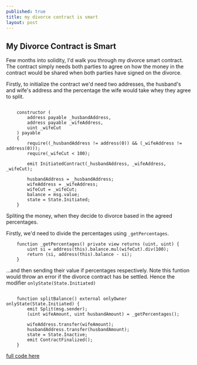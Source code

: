```yaml
---
published: true
title: my divorce contract is smart
layout: post
---
```

## My Divorce Contract is Smart

Few months into solidity, I'd walk you through my divorce smart contract. The contract simply needs both parties to agree on how the money in the contract would be shared when both parties have signed on the divorce.

Firstly, to initialize the contract we'd need two addresses, the husband's and wife's address and the percentage the wife would take whey they agree to split.

```solidity

	constructor (
    	address payable _husbandAddress, 
    	address payable _wifeAddress, 
    	uint _wifeCut
    ) payable 		
    {
        require((_husbandAddress != address(0)) && (_wifeAddress != address(0)));
        require(_wifeCut < 100);

        emit InitiatedContract(_husbandAddress, _wifeAddress, _wifeCut);

        husbandAddress = _husbandAddress;
        wifeAddress = _wifeAddress;
        wifeCut = _wifeCut;
        balance = msg.value;
        state = State.Initiated;
    }

```

Spliting the money, when they decide to divorce based in the agreed percentages. 

Firstly, we'd need to divide the percentages using `_getPercentages`.

```solidity
	function _getPercentages() private view returns (uint, uint) {
        uint si = address(this).balance.mul(wifeCut).div(100);
        return (si, address(this).balance - si);
    }
```

...and then sending their value if percentages respectively. Note this funtion would throw an error if the divorce contract has be settled. Hence the modifier `onlyState(State.Initiated)`

```solidity

	function splitBalance() external onlyOwner onlyState(State.Initiated) {
        emit Split(msg.sender);
        (uint wifeAmount, uint husbandAmount) = _getPercentages();

        wifeAddress.transfer(wifeAmount);
        husbandAddress.transfer(husbandAmount);
        state = State.Inactive;
        emit ContractFinalized();
    }
```

[full code here](https://github.com/keosariel/lil-web3/blob/master/contracts/LilDivorce.sol)
